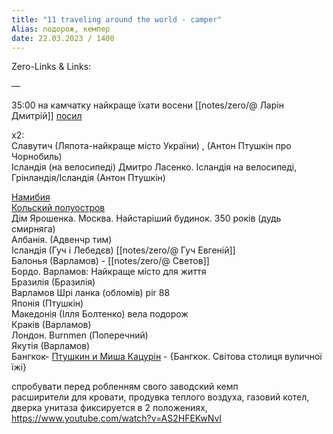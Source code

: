 ```yaml
---
title: "11 traveling around the world - camper"
Alias: подорож, кемпер
date: 22.03.2023 / 1400  
---
```

Zero-Links & Links:  


—  

35:00 на камчатку найкраще їхати восени [[notes/zero/@ Ларін Дмитрій]] [посил](https://www.youtube.com/watch?v=KRjEy2jJvOY)

x2:  
Славутич (Ляпота-найкраще місто України) , (Антон Птушкін про Чорнобиль)  
Ісландія (на велосипеді) Дмитро Ласенко. Ісландія на велосипеді, Грінландія/Ісландія (Антон Птушкін)

[Намибия](https://youtu.be/N0QblwXyXvo)  
[Кольский полуостров](https://youtu.be/9z2-pMor5FM)  
Дім Ярошенка. Москва. Найстаріший будинок. 350 років (дудь смирняга)  
Албанія. (Адвенчр тим)  
Ісландія (Гуч і Лебедєв) [[notes/zero/@ Гуч  Евгеній]]  
Балонья (Варламов) - [[notes/zero/@ Светов]]  
Бордо. Варламов: Найкраще місто для життя  
Бразилія (Бразилія)  
Варламов Шрі ланка (обломів) pir 88  
Японія (Птушкін)  
Македонія (Ілля Болтенко) вела подорож  
Краків (Варламов)  
Лондон. Burnmen (Поперечний)  
Якутія (Варламов)  
Бангкок- [Птушкин и Миша Кацурін](https://www.youtube.com/watch?v=wFqPBWD2_qs) - {Бангкок. Світова столиця вуличної їжі}


спробувати перед робленням свого заводский кемп  
расширители для кровати, продувка теплого воздуха, газовий котел, дверка унитаза фиксируется в 2 положениях,  
https://www.youtube.com/watch?v=AS2HFEKwNvI